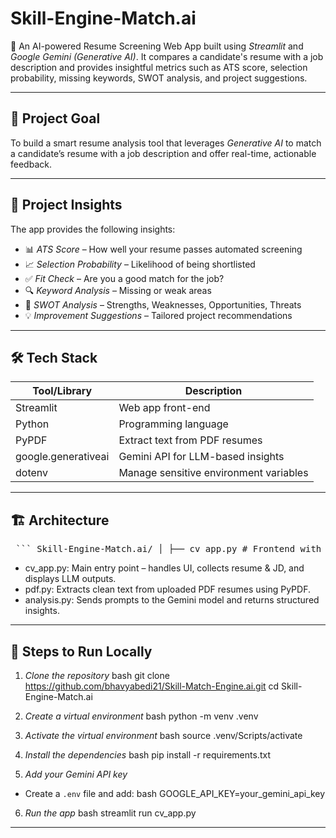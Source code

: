 # Skill-Engine-Match.ai

🚀 An AI-powered Resume Screening Web App built using *Streamlit* and *Google Gemini (Generative AI)*. It compares a candidate's resume with a job description and provides insightful metrics such as ATS score, selection probability, missing keywords, SWOT analysis, and project suggestions.

---

## 🎯 Project Goal

To build a smart resume analysis tool that leverages *Generative AI* to match a candidate’s resume with a job description and offer real-time, actionable feedback.

---

## 🧠 Project Insights

The app provides the following insights:
- 📊 *ATS Score* – How well your resume passes automated screening
- 📈 *Selection Probability* – Likelihood of being shortlisted
- ✅ *Fit Check* – Are you a good match for the job?
- 🔍 *Keyword Analysis* – Missing or weak areas
- 📌 *SWOT Analysis* – Strengths, Weaknesses, Opportunities, Threats
- 💡 *Improvement Suggestions* – Tailored project recommendations

---

## 🛠️ Tech Stack

| Tool/Library           | Description                              |
|------------------------|------------------------------------------|
| Streamlit            | Web app front-end                        |
| Python               | Programming language                     |
| PyPDF                | Extract text from PDF resumes            |
| google.generativeai  | Gemini API for LLM-based insights        |
| dotenv               | Manage sensitive environment variables   |

---

## 🏗️ Architecture

<pre> ``` Skill-Engine-Match.ai/ │ ├── cv_app.py # Frontend with Streamlit UI ├── analysis.py # Generates insights using Gemini LLM ├── pdf.py # Extracts text from uploaded PDF resumes ├── requirements.txt # Required dependencies └── .env # Environment variables (API key) ``` </pre>

- cv_app.py: Main entry point – handles UI, collects resume & JD, and displays LLM outputs.
- pdf.py: Extracts clean text from uploaded PDF resumes using PyPDF.
- analysis.py: Sends prompts to the Gemini model and returns structured insights.

---

## 🧪 Steps to Run Locally

1. *Clone the repository*
   bash
   git clone https://github.com/bhavyabedi21/Skill-Match-Engine.ai.git
   cd Skill-Engine-Match.ai
   
   
2. *Create a virtual environment*
  bash
   python -m venv .venv


3. *Activate the virtual environment*
bash
 source .venv/Scripts/activate


4. *Install the dependencies*
bash
  pip install -r requirements.txt


5. *Add your Gemini API key*
  * Create a `.env` file and add:
bash
    GOOGLE_API_KEY=your_gemini_api_key


6. *Run the app*
  bash
  streamlit run cv_app.py
  
---
